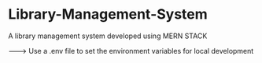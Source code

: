# Library-Management-System

A library management system developed using MERN STACK

---> Use a .env file to set the environment variables for local development
